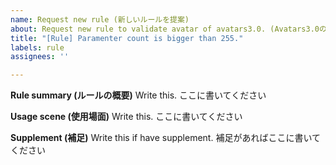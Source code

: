```yaml
---
name: Request new rule (新しいルールを提案)
about: Request new rule to validate avatar of avatars3.0. (Avatars3.0のアバターを検証するための新しいルールを提案する)
title: "[Rule] Paramenter count is bigger than 255."
labels: rule
assignees: ''

---
```


**Rule summary (ルールの概要)**
Write this. ここに書いてください

**Usage scene (使用場面)**
Write this. ここに書いてください

**Supplement (補足)**
Write this if have supplement. 補足があればここに書いてください

